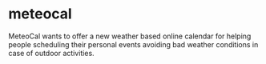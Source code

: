# meteocal
MeteoCal wants to offer a new weather based online calendar for helping people scheduling their personal events avoiding bad weather conditions in case of outdoor activities.
